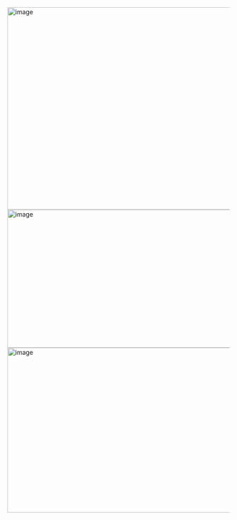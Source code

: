 <img width="598" height="459" alt="image" src="https://github.com/user-attachments/assets/5b9b9bc3-f54a-4325-8747-045ea191134a" />


<img width="537" height="313" alt="image" src="https://github.com/user-attachments/assets/4b0e322f-2b9a-43b7-bc99-1028281c2e65" />


<img width="511" height="374" alt="image" src="https://github.com/user-attachments/assets/521460c9-52f1-49b0-9427-b6dbdd81a11c" />



